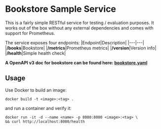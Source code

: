# Bookstore Sample Service
This is a fairly simple RESTful service for testing / evaluation purposes. It works out of the box without any external dependencies and comes with support for Prometheus.

The service exposes four endpoints:
|Endpoint|Description|
|---|---|
|**/books**|Bookstore|
|**/metrics**|Prometheus metrics|
|**/version**|Version info|
|**/health**|Simple health check|

**A OpenAPI v3 doc for bookstore can be found here: [bookstore.yaml](bookstore.yaml)**

## Usage
Use Docker to build an image:
```
docker build -t <image>:<tag> .
```
and run a container and verify it:
```
docker run -it -d --name <name> -p 8080:8080 <image>:<tag> \
&& curl http://localhost:8080/health
```